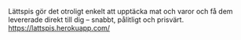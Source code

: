 Lättspis gör det otroligt enkelt att upptäcka mat och varor och få dem levererade direkt till dig – snabbt, pålitligt och prisvärt.
https://lattspis.herokuapp.com/
